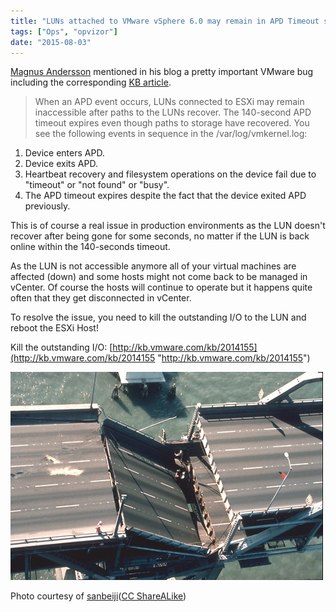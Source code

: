 ```yaml
---
title: "LUNs attached to VMware vSphere 6.0 may remain in APD Timeout state"
tags: ["Ops", "opvizor"]
date: "2015-08-03"
---
```


[Magnus Andersson](http://vcdx56.com/2015/07/30/heads-up-luns-attached-to-vmware-vsphere-6-0-hosts-may-remain-in-apd-timeout-state/ "Magnus Andersson") mentioned in his blog a pretty important VMware bug including the corresponding [KB article](http://kb.vmware.com/selfservice/microsites/search.do?language=en_US&cmd=displayKC&externalId=2126021 "KB article").

> When an APD event occurs, LUNs connected to ESXi may remain inaccessible after paths to the LUNs recover. The 140-second APD timeout expires even though paths to storage have recovered. You see the following events in sequence in the /var/log/vmkernel.log:

1. Device enters APD.
2. Device exits APD.
3. Heartbeat recovery and filesystem operations on the device fail due to "timeout" or "not found" or "busy".
4. The APD timeout expires despite the fact that the device exited APD previously.

This is of course a real issue in production environments as the LUN doesn't recover after being gone for some seconds, no matter if the LUN is back online within the 140-seconds timeout.

As the LUN is not accessible anymore all of your virtual machines are affected (down) and some hosts might not come back to be managed in vCenter. Of course the hosts will continue to operate but it happens quite often that they get disconnected in vCenter.

To resolve the issue, you need to kill the outstanding I/O to the LUN and reboot the ESXi Host!

Kill the outstanding I/O: [http://kb.vmware.com/kb/2014155](http://kb.vmware.com/kb/2014155 "http://kb.vmware.com/kb/2014155")

![LUN colllapse APD Timeout](/images/blog/220645446_74e12cd2c3.jpg)

Photo courtesy of [sanbeiji](https://www.flickr.com/photos/50514859@N00/220645446/)([CC ShareALike](http://creativecommons.org/licenses/by-sa/3.0/))
